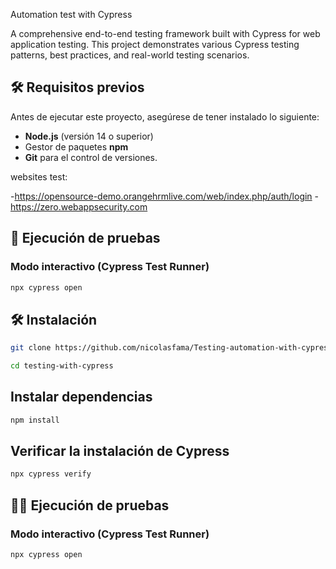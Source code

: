 Automation test with Cypress

A comprehensive end-to-end testing framework built with Cypress for web application testing. This project demonstrates various Cypress testing patterns, best practices, and real-world testing scenarios.

## 🛠️ Requisitos previos

Antes de ejecutar este proyecto, asegúrese de tener instalado lo siguiente:

- **Node.js** (versión 14 o superior)
- Gestor de paquetes **npm**
- **Git** para el control de versiones.
  
websites test:

-https://opensource-demo.orangehrmlive.com/web/index.php/auth/login
-https://zero.webappsecurity.com

## 🧪 Ejecución de pruebas

### Modo interactivo (Cypress Test Runner)

```bash
npx cypress open
````

## 🛠️ Instalación
```bash
git clone https://github.com/nicolasfama/Testing-automation-with-cypress.git
````
````bash
cd testing-with-cypress
````
## Instalar dependencias
````bash
npm install
````
## Verificar la instalación de Cypress
````bash
npx cypress verify
````
## 🏃‍♂️ Ejecución de pruebas

### Modo interactivo (Cypress Test Runner)
````bash
npx cypress open
````

